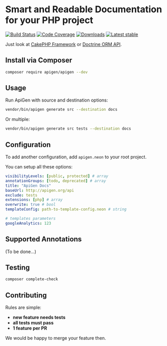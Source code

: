 # Smart and Readable Documentation for your PHP project

[![Build Status](https://img.shields.io/travis/ApiGen/ApiGen/master.svg?style=flat-square)](https://travis-ci.org/ApiGen/ApiGen)
[![Code Coverage](https://img.shields.io/scrutinizer/coverage/g/ApiGen/ApiGen.svg?style=flat-square)](https://scrutinizer-ci.com/g/ApiGen/ApiGen)
[![Downloads](https://img.shields.io/packagist/dt/apigen/apigen.svg?style=flat-square)](https://packagist.org/packages/apigen/apigen)
[![Latest stable](https://img.shields.io/packagist/v/apigen/apigen.svg?style=flat-square)](https://packagist.org/packages/apigen/apigen)


Just look at [CakePHP Framework](http://api.cakephp.org/3.0/) or [Doctrine ORM API](http://www.doctrine-project.org/api/orm/2.4/).


## Install via Composer

```bash
composer require apigen/apigen --dev
```


## Usage

Run ApiGen with source and destination options:

```bash
vendor/bin/apigen generate src --destination docs
```

Or multiple:

```bash
vendor/bin/apigen generate src tests --destination docs
```


## Configuration

To add another configuration, add `apigen.neon` to your root project.

You can setup all these options:

```yaml
visibilityLevels: [public, protected] # array
annotationGroups: [todo, deprecated] # array
title: "ApiGen Docs"
baseUrl: http://apigen.org/api
exclude: tests
extensions: [php] # array
overwrite: true # bool
templateConfig: path-to-template-config.neon # string

# templates parameters
googleAnalytics: 123
```



## Supported Annotations

(To be done...)


## Testing

```bash
composer complete-check
```


## Contributing

Rules are simple:

- **new feature needs tests**
- **all tests must pass**
- **1 feature per PR**

We would be happy to merge your feature then.
